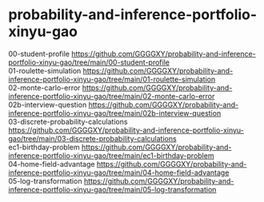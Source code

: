 # probability-and-inference-portfolio-xinyu-gao
00-student-profile  https://github.com/GGGGXY/probability-and-inference-portfolio-xinyu-gao/tree/main/00-student-profile \
01-roulette-simulation https://github.com/GGGGXY/probability-and-inference-portfolio-xinyu-gao/tree/main/01-roulette-simulation \
02-monte-carlo-error https://github.com/GGGGXY/probability-and-inference-portfolio-xinyu-gao/tree/main/02-monte-carlo-error \
02b-interview-question https://github.com/GGGGXY/probability-and-inference-portfolio-xinyu-gao/tree/main/02b-interview-question \
03-discrete-probability-calculations https://github.com/GGGGXY/probability-and-inference-portfolio-xinyu-gao/tree/main/03-discrete-probability-calculations \
ec1-birthday-problem https://github.com/GGGGXY/probability-and-inference-portfolio-xinyu-gao/tree/main/ec1-birthday-problem \
04-home-field-advantage https://github.com/GGGGXY/probability-and-inference-portfolio-xinyu-gao/tree/main/04-home-field-advantage \
05-log-transformation https://github.com/GGGGXY/probability-and-inference-portfolio-xinyu-gao/tree/main/05-log-transformation

